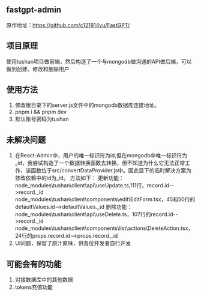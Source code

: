 ## fastgpt-admin
原作地址：https://github.com/c121914yu/FastGPT/

## 项目原理
使用tushan项目做前端，然后构造了一个与mongodb做沟通的API做后端，可以做到创建、修改和删除用户

## 使用方法
1. 修改根目录下的server.js文件中的mongodb数据库连接地址。
2. pnpm i && pnpm dev
3. 默认账号密码为tushan

## 未解决问题
1. 在React-Admin中，用户的唯一标识符为id,但在mongodb中唯一标识符为_id，我尝试构造了一个数据转换函数去转换，但不知道为什么它无法正常工作，该函数位于src/convertDataProvider.js中。因此目下的临时解决方案为修改依赖中的id为_id。
方法如下：
更新功能：node_modules\tushan\client\api\useUpdate.ts,111行，record.id-->record._id
          node_modules\tushan\client\components\edit\EditForm.tsx，45和50行的defaultValues.id-->defaultValues._id
删除功能：node_modules\tushan\client\api\useDelete.ts，107行的record.id-->record._id
          node_modules\tushan\client\components\list\actions\DeleteAction.tsx，24行的props.record.id-->props.record._id
2. UI问题，保留了原汁原味，供各位开发者自行开发

## 可能会有的功能
1. 对接数据库中的其他数据
2. tokens充值功能
